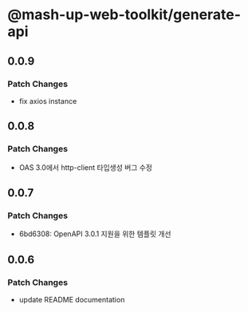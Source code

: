 # @mash-up-web-toolkit/generate-api

## 0.0.9

### Patch Changes

- fix axios instance

## 0.0.8

### Patch Changes

- OAS 3.0에서 http-client 타입생성 버그 수정

## 0.0.7

### Patch Changes

- 6bd6308: OpenAPI 3.0.1 지원을 위한 템플릿 개선

## 0.0.6

### Patch Changes

- update README documentation
